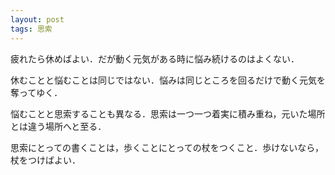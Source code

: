 ```yaml
---
layout: post
tags: 思索
---
```


疲れたら休めばよい．だが動く元気がある時に悩み続けるのはよくない．

休むことと悩むことは同じではない．悩みは同じところを回るだけで動く元気を奪ってゆく．

悩むことと思索することも異なる．思索は一つ一つ着実に積み重ね，元いた場所とは違う場所へと至る．

思索にとっての書くことは，歩くことにとっての杖をつくこと．歩けないなら，杖をつけばよい．

